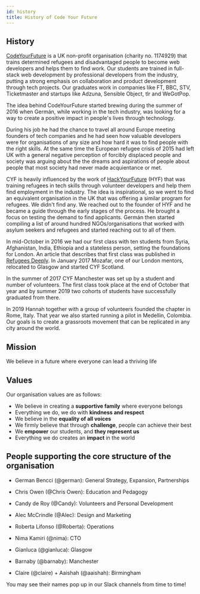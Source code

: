 ```yaml
---
id: history
title: History of Code Your Future
---
```


## History

[CodeYourFuture](https://codeyourfuture.io/) is a UK non-profit organisation (charity no. 1174929) that trains determined refugees and disadvantaged people to become web developers and helps them to find work. Our students are trained in full-stack web development by professional developers from the industry, putting a strong emphasis on collaboration and product development through tech projects. Our graduates work in companies like FT, BBC, STV, Ticketmaster and startups like Adzuna, Sensible Object, tlr and WeGotPop.

The idea behind CodeYourFuture started brewing during the summer of 2016 when Germán, while working in the tech industry, was looking for a way to create a positive impact in people's lives through technology.

During his job he had the chance to travel all around Europe meeting founders of tech companies and he had seen how valuable developers were for organisations of any size and how hard it was to find people with the right skills. At the same time the European refugee crisis of 2015 had left UK with a general negative perception of forcibly displaced people and society was arguing about the the dreams and aspirations of people about people that most society had never made acquientance or met.

CYF is heavily influenced by the work of [HackYourFuture](https://www.hackyourfuture.net/) (HYF) that was training refugees in tech skills through volunteer developers and help them find employment in the industry. The idea is inspirational, so we went to find an equivalent organisation in the UK that was offering a similar program for refugees. We didn't find any. We reached out to the founder of HYF and he became a guide through the early stages of the process. He brought a focus on testing the demand to find applicants. Germán then started compiling a list of around hundred NGOs/organisations that worked with asylum seekers and refugees and started reaching out to all of them.

In mid-October in 2016 we had our first class with ten students from Syria, Afghanistan, India, Ethiopia and a stateless person, setting the foundations for London. An article that describes that first class was published in [Refugees Deeply](https://www.newsdeeply.com/refugees/articles/2016/10/19/welcome-to-londons-refugee-coding-school). In January 2017 Mozafar, one of our London mentors, relocated to Glasgow and started CYF Scotland. 

In the summer of 2017 CYF Manchester was set up by a student and number of volunteers. The first class took place at the end of October that year and by summer 2019 two cohorts of students have successfully graduated from there.

In 2019 Hannah together with a group of volunteers founded the chapter in Rome, Italy. That year we also started running a pilot in Medellin, Colombia. Our goals is to create a grassroots movement that can be replicated in any city around the world.

## Mission

We believe in a future where everyone can lead a thriving life

## Values

Our organisation values are as follows:

- We believe in creating a **supportive family** where everyone belongs
- Everything we do, we do with **kindness and respect**
- We believe in the **equality of all voices**
- We firmly believe that through **challenge**, people can achieve their best
- We **empower** our students, and **they represent us** 
- Everything we do creates an **impact** in the world


## People supporting the core structure of the organisation


- German Bencci (@german): General Strategy, Expansion, Partnerships

- Chris Owen (@Chris Owen): Education and Pedagogy

- Candy de Roy (@Candy): Volunteers and Personal Development

- Alec McCrindle (@Alec): Design and Marketing

- Roberta Lifonso (@Roberta): Operations 

- Nima Kamiri (@nima): CTO

- Gianluca (@gianluca): Glasgow

- Barnaby (@barnaby): Manchester

- Claire (@claire) + Aaishah (@aaishah): Birmingham


You may see their names pop up in our Slack channels from time to time!
